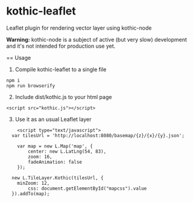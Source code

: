 # kothic-leaflet
Leaflet plugin for rendering vector layer using kothic-node

**Warning:** kothic-node is a subject of active (but very slow) development and it's not intended for production use yet. 

== Usage

1. Compile kothic-leaflet to a single file

```
npm i
npm run browserify
```

2. Include dist/kothic.js to your html page
```
<script src="kothic.js"></script>
```

3. Use it as an usual Leaflet layer
```
	<script type="text/javascript">
  var tilesUrl = 'http://localhost:8080/basemap/{z}/{x}/{y}.json';

	var map = new L.Map('map', {
		center: new L.LatLng(54, 83),
		zoom: 16,
		fadeAnimation: false
	});

  new L.TileLayer.Kothic(tilesUrl, {
  	minZoom: 12,
		css: document.getElementById("mapcss").value
  }).addTo(map);
```
